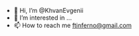 - 👋 Hi, I’m @KhvanEvgenii
- 👀 I’m interested in ...
- 📫 How to reach me ftinferno@gmail.com

<!---
KhvanEvgenii/KhvanEvgenii is a ✨ special ✨ repository because its `README.md` (this file) appears on your GitHub profile.
You can click the Preview link to take a look at your changes.
--->
